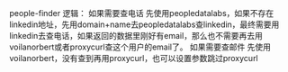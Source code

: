 people-finder 逻辑：
如果需要查电话
先使用peopledatalabs，如果不存在linkedin地址，先用domain+name去peopledatalabs查linkedin，最终需要用linkedin去查电话，如果返回的数据里刚好有email，那么也不需要再去用voilanorbert或者proxycurl查这个用户的email了。
如果需要查邮件
先使用voilanorbert，没有查到再用proxycurl，也可以设置参数跳过proxycurl